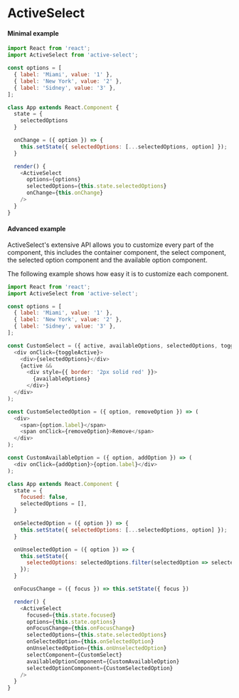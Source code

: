 # ActiveSelect

#### Minimal example

```javascript
import React from 'react';
import ActiveSelect from 'active-select';

const options = [
  { label: 'Miami', value: '1' },
  { label: 'New York', value: '2' },
  { label: 'Sidney', value: '3' },
];

class App extends React.Component {
  state = {
    selectedOptions
  }

  onChange = ({ option }) => {
    this.setState({ selectedOptions: [...selectedOptions, option] });
  }

  render() {
    <ActiveSelect
      options={options}
      selectedOptions={this.state.selectedOptions}
      onChange={this.onChange}
    />
  }
}
```

#### Advanced example

ActiveSelect's extensive API allows you to customize every part of the component, this includes the container component, the select component, the selected option component and the available option component.

The following example shows how easy it is to customize each component.

```javascript
import React from 'react';
import ActiveSelect from 'active-select';

const options = [
  { label: 'Miami', value: '1' },
  { label: 'New York', value: '2' },
  { label: 'Sidney', value: '3' },
];

const CustomSelect = ({ active, availableOptions, selectedOptions, toggleActive }) => (
  <div onClick={toggleActive}>
    <div>{selectedOptions}</div>
    {active &&
      <div style={{ border: '2px solid red' }}>
        {availableOptions}
      </div>}
  </div>
);

const CustomSelectedOption = ({ option, removeOption }) => (
  <div>
    <span>{option.label}</span>
    <span onClick={removeOption}>Remove</span>
  </div>
);

const CustomAvailableOption = ({ option, addOption }) => (
  <div onClick={addOption}>{option.label}</div>
);

class App extends React.Component {
  state = {
    focused: false,
    selectedOptions = [],
  }

  onSelectedOption = ({ option }) => {
    this.setState({ selectedOptions: [...selectedOptions, option] });
  }

  onUnselectedOption = ({ option }) => {
    this.setState({
      selectedOptions: selectedOptions.filter(selectedOption => selectedOption !== option)
    });
  }

  onFocusChange = ({ focus }) => this.setState({ focus })

  render() {
    <ActiveSelect
      focused={this.state.focused}
      options={this.state.options}
      onFocusChange={this.onFocusChange}
      selectedOptions={this.state.selectedOptions}
      onSelectedOption={this.onSelectedOption}
      onUnselectedOption={this.onUnselectedOption}
      selectComponent={CustomSelect}
      availableOptionComponent={CustomAvailableOption}
      selectedOptionComponent={CustomSelectedOption}
    />
  }
}
```
